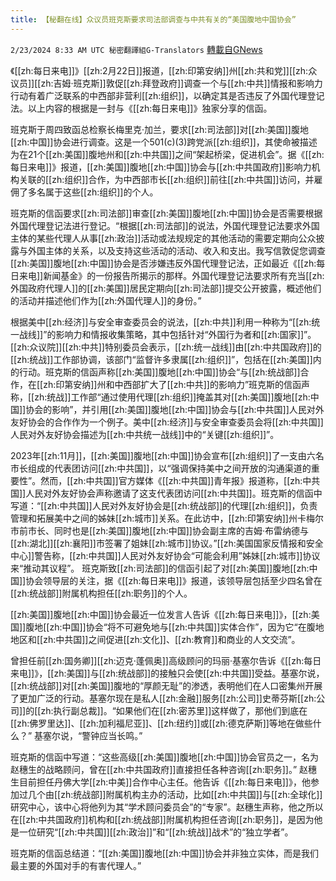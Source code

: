 ```yaml
---
title: 【秘翻在线】众议员班克斯要求司法部调查与中共有关的“美国腹地中国协会”
---
```

`2/23/2024 8:33 AM UTC 秘密翻譯組G-Translators` [轉載自GNews](https://gnews.org/articles/2334789)

《[[zh:每日来电]]》[[zh:2月22日]]报道，[[zh:印第安纳]]州[[zh:共和党]][[zh:众议员]][[zh:吉姆·班克斯]]敦促[[zh:拜登政府]]调查一个与[[zh:中共]]情报和影响力行动有着广泛联系的中西部非营利[[zh:组织]]，以确定其是否违反了外国代理登记法。以上内容的根据是一封与《[[zh:每日来电]]》独家分享的信函。

班克斯于周四致函总检察长梅里克·加兰，要求[[zh:司法部]]对[[zh:美国]]腹地[[zh:中国]]协会进行调查。这是一个501(c)(3)跨党派[[zh:组织]]，其使命被描述为在21个[[zh:美国]]腹地州和[[zh:中共国]]之间“架起桥梁，促进机会”。据《[[zh:每日来电]]》报道，[[zh:美国]]腹地[[zh:中国]]协会与[[zh:中共国政府]]影响力机构关联的[[zh:组织]]合作，为中西部市长[[zh:组织]]前往[[zh:中共国]]访问，并雇佣了多名属于这些[[zh:组织]]的个人。

班克斯的信函要求[[zh:司法部]]审查[[zh:美国]]腹地[[zh:中国]]协会是否需要根据外国代理登记法进行登记。“根据[[zh:司法部]]的说法，外国代理登记法要求外国主体的某些代理人从事[[zh:政治]]活动或法规规定的其他活动的需要定期向公众披露与外国主体的关系，以及支持这些活动的活动、收入和支出。我写信敦促您调查[[zh:美国]]腹地[[zh:中国]]协会是否涉嫌违反外国代理登记法，正如最近《[[zh:每日来电]]新闻基金》的一份报告所揭示的那样。外国代理登记法要求所有充当[[zh:外国政府代理人]]的[[zh:美国]]居民定期向[[zh:司法部]]提交公开披露，概述他们的活动并描述他们作为[[zh:外国代理人]]的身份。”

根据美中[[zh:经济]]与安全审查委员会的说法，[[zh:中共]]利用一种称为“[[zh:统一战线]]”的影响力和情报收集策略，其中包括针对“外国行为者和[[zh:国家]]”。 [[zh:众议院]][[zh:中共]]特别委员会表示，[[zh:统一战线]]由[[zh:中共国政府]]的[[zh:统战]]工作部协调，该部门“监督许多隶属[[zh:组织]]”，包括在[[zh:美国]]内的行动。班克斯的信函声称[[zh:美国]]腹地[[zh:中国]]协会“与[[zh:统战部]]合作，在[[zh:印第安纳]]州和中西部扩大了[[zh:中共]]的影响力”班克斯的信函声称，[[zh:统战]]工作部“通过使用代理[[zh:组织]]掩盖其对[[zh:美国]]腹地[[zh:中国]]协会的影响”，并引用[[zh:美国]]腹地[[zh:中国]]协会与[[zh:中共国]]人民对外友好协会的合作作为一个例子。美中[[zh:经济]]与安全审查委员会将[[zh:中共国]]人民对外友好协会描述为[[zh:中共统一战线]]中的“关键[[zh:组织]]”。

2023年[[zh:11月]]，[[zh:美国]]腹地[[zh:中国]]协会宣布[[zh:组织]]了一支由六名市长组成的代表团访问[[zh:中共国]]，以“强调保持美中之间开放的沟通渠道的重要性”。然而，[[zh:中共国]]官方媒体《[[zh:中共国]]青年报》报道称，[[zh:中共国]]人民对外友好协会声称邀请了这支代表团访问[[zh:中共国]]。班克斯的信函中写道：“[[zh:中共国]]人民对外友好协会是[[zh:统战部]]的代理[[zh:组织]]，负责管理和拓展美中之间的姊妹[[zh:城市]]关系。在此访中，[[zh:印第安纳]]州卡梅尔市前市长、同时也是[[zh:美国]]腹地[[zh:中国]]协会副主席的吉姆·布雷纳德与[[zh:湖北]][[zh:襄阳]]市签署了姐妹[[zh:城市]]协议。”[[zh:美国国家反情报和安全中心]]警告称，[[zh:中共国]]人民对外友好协会“可能会利用”姊妹[[zh:城市]]协议来“推动其议程”。 班克斯致[[zh:司法部]]的信函引起了对[[zh:美国]]腹地[[zh:中国]]协会领导层的关注，据《[[zh:每日来电]]》报道，该领导层包括至少四名曾在[[zh:统战部]]附属机构担任[[zh:职务]]的个人。

[[zh:美国]]腹地[[zh:中国]]协会最近一位发言人告诉《[[zh:每日来电]]》，[[zh:美国]]腹地[[zh:中国]]协会“将不可避免地与[[zh:中共国]]实体合作”，因为它“在腹地地区和[[zh:中共国]]之间促进[[zh:文化]]、[[zh:教育]]和商业的人文交流”。

曾担任前[[zh:国务卿]][[zh:迈克·蓬佩奥]]高级顾问的玛丽·基塞尔告诉《[[zh:每日来电]]》，[[zh:美国]]与[[zh:统战部]]的接触只会使[[zh:中共国]]受益。基塞尔说，[[zh:统战部]]对[[zh:美国]]腹地的“厚颜无耻”的渗透，表明他们在人口密集州开展了更加广泛的行动。基塞尔现在是私人[[zh:金融]]服务[[zh:公司]]史蒂芬斯[[zh:公司]]的[[zh:执行副总裁]]。“如果他们在[[zh:密苏里]]这样做了，那他们到底在[[zh:佛罗里达]]、[[zh:加利福尼亚]]、[[zh:纽约]]或[[zh:德克萨斯]]等地在做些什么？” 基塞尔说，“警钟应当长鸣。”

班克斯的信函中写道：“这些高级[[zh:美国]]腹地[[zh:中国]]协会官员之一，名为赵穗生的战略顾问，曾在[[zh:中共国政府]]直接担任各种咨询[[zh:职务]]。” 赵穗生目前担任丹佛大学[[zh:中美]]合作中心主任。他告诉《[[zh:每日来电]]》，他参加过几个由[[zh:统战部]]附属机构主办的活动，比如[[zh:中共国]]与[[zh:全球化]]研究中心，该中心将他列为其“学术顾问委员会”的“专家”。赵穗生声称，他之所以在[[zh:中共国政府]]机构和[[zh:统战部]]附属机构担任咨询[[zh:职务]]，是因为他是一位研究“[[zh:中共国]][[zh:政治]]”和“[[zh:统战]]战术”的“独立学者”。

班克斯的信函总结道：“[[zh:美国]]腹地[[zh:中国]]协会并非独立实体，而是我们最主要的外国对手的有害代理人。”
